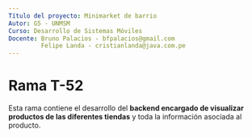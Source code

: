 ```yaml
---
Título del proyecto: Minimarket de barrio
Autor: G5 - UNMSM
Curso: Desarrollo de Sistemas Móviles
Docente: Bruno Palacios - bfpalacios@gmail.com
         Felipe Landa - cristianlanda@java.com.pe
---
```


Rama T-52
==
Esta rama contiene el desarrollo del **backend encargado de visualizar productos de las diferentes tiendas** y toda la información asociada al producto.
